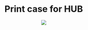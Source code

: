 
  <h1 align="center">Print case for HUB</h1>
 <p align="center">
  <a>
    <img src="https://user-images.githubusercontent.com/58523656/208553508-b7a29d63-dcd6-407b-87e8-6f58a29055d4.png"
  </a>
</p>

